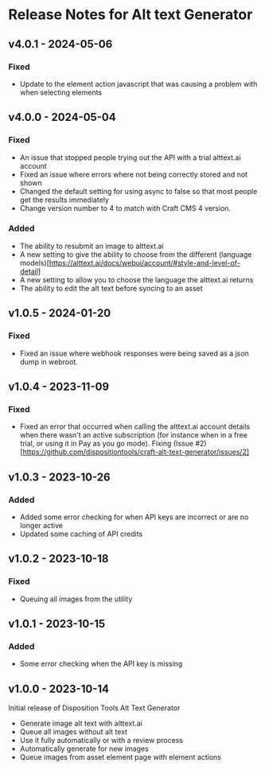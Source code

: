 # Release Notes for Alt text Generator

## v4.0.1 - 2024-05-06

### Fixed
- Update to the element action javascript that was causing a problem with when selecting elements


## v4.0.0 - 2024-05-04

### Fixed
- An issue that stopped people trying out the API with a trial alttext.ai account
- Fixed an issue where errors where not being correctly stored and not shown
- Changed the default setting for using async to false so that most people get the results immediately
- Change version number to 4 to match with Craft CMS 4 version.

### Added
- The ability to resubmit an image to alttext.ai 
- A new setting to give the ability to choose from the different (language models)[https://alttext.ai/docs/webui/account/#style-and-level-of-detail]
- A new setting to allow you to choose the language the alttext.ai returns
- The ability to edit the alt text before syncing to an asset


## v1.0.5 - 2024-01-20

### Fixed
- Fixed an issue where webhook responses were being saved as a json dump in webroot. 

## v1.0.4 - 2023-11-09

### Fixed
- Fixed an error that occurred when calling the alttext.ai account details when there wasn't an active subscription (for instance when in a free trial, or using it in Pay as you go mode). Fixing (Issue #2)[https://github.com/dispositiontools/craft-alt-text-generator/issues/2]

## v1.0.3 - 2023-10-26

### Added
- Added some error checking for when API keys are incorrect or are no longer active
- Updated some caching of API credits

## v1.0.2 - 2023-10-18

### Fixed
- Queuing all images from the utility

## v1.0.1 - 2023-10-15

### Added
- Some error checking when the API key is missing

## v1.0.0 - 2023-10-14
Initial release of Disposition Tools Alt Text Generator
- Generate image alt text with alttext.ai
- Queue all images without alt text
- Use it fully automatically or with a review process
- Automatically generate for new images
- Queue images from asset element page with element actions
 
